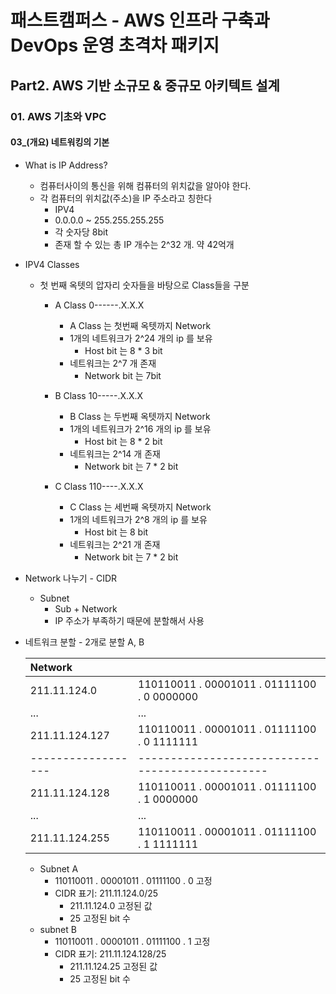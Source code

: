 # 패스트캠퍼스 - AWS 인프라 구축과 DevOps 운영 초격차 패키지

## Part2. AWS 기반 소규모 & 중규모 아키텍트 설계

### 01. AWS 기초와 VPC

#### 03_(개요) 네트워킹의 기본



* What is IP Address?
  * 컴퓨터사이의 통신을 위해 컴퓨터의 위치값을 알아야 한다.
  * 각 컴퓨터의 위치값(주소)을 IP 주소라고 칭한다
    *  IPV4
    * 0.0.0.0 ~ 255.255.255.255
    * 각 숫자당 8bit
    * 존재 할 수 있는 총 IP 개수는 2^32 개. 약 42억개



* IPV4 Classes

  * 첫 번째 옥텟의 압자리 숫자들을 바탕으로 Class들을 구분

    * A Class 0------.X.X.X

      * A Class 는 첫번째 옥텟까지 Network
      * 1개의 네트워크가 2^24 개의 ip 를 보유
        * Host bit 는 8 * 3 bit
      * 네트워크는 2^7 개 존재
        * Network bit 는 7bit

    * B Class 10-----.X.X.X

      * B Class 는 두번째 옥텟까지 Network
      * 1개의 네트워크가 2^16 개의 ip 를 보유
        * Host bit 는 8 * 2 bit
      * 네트워크는 2^14 개 존재
        * Network bit 는 7 * 2 bit

    * C Class 110----.X.X.X

      * C Class 는 세번째 옥텟까지 Network
      * 1개의 네트워크가 2^8 개의 ip 를 보유
        * Host bit 는 8 bit
      * 네트워크는 2^21 개 존재
        * Network bit 는 7 * 2 bit

      



* Network 나누기 - CIDR

  * Subnet
    * Sub + Network
    * IP 주소가 부족하기 때문에 분할해서 사용

* 네트워크 분할 - 2개로 분할 A, B

  | Network            |                                                  |
  | :----------------- | ------------------------------------------------ |
  | 211.11.124.0       | 110110011 . 00001011 . 01111100 . 0 0000000      |
  | ...                | ...                                              |
  | 211.11.124.127     | 110110011 . 00001011 . 01111100 . 0 1111111      |
  | ------------------ | ------------------------------------------------ |
  | 211.11.124.128     | 110110011 . 00001011 . 01111100 . 1 0000000      |
  | ...                | ...                                              |
  | 211.11.124.255     | 110110011 . 00001011 . 01111100 . 1 1111111      |

  * Subnet A
    * 110110011 . 00001011 . 01111100 . 0 고정
    * CIDR 표기: 211.11.124.0/25
      * 211.11.124.0 고정된 값
      * 25 고정된 bit 수
  * subnet B
    * 110110011 . 00001011 . 01111100 . 1 고정
    * CIDR 표기: 211.11.124.128/25 
      * 211.11.124.25 고정된 값
      * 25 고정된 bit 수



